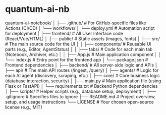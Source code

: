 # quantum-ai-nb
quantum-ai-notebook/
│
├── .github/                # For GitHub-specific files like Actions (CI/CD)
│   └── workflows/
│       └── deploy.yml      # Automation script for deployment
│
├── frontend/               # All User Interface code (React/Vue/HTML)
│   ├── public/             # Static assets (images, fonts)
│   ├── src/                # The main source code for the UI
│   │   ├── components/     # Reusable UI parts (e.g., Editor, AgentStatus)
│   │   ├── tabs/           # Code for each main tab (Notebook, Archiver, etc.)
│   │   ├── App.js          # Main application component
│   │   └── index.js        # Entry point for the frontend app
│   └── package.json        # Frontend dependencies
│
├── backend/                # All server-side logic and APIs
│   ├── api/                # The main API routes (/ingest, /query)
│   ├── agents/             # Logic for each AI agent (discovery, scraping, etc.)
│   ├── core/               # Core business logic (database interaction, security)
│   ├── main.py             # Main application file (using Flask or FastAPI)
│   └── requirements.txt    # Backend Python dependencies
│
├── scripts/                # Helper scripts (e.g., database setup, deployment)
│
├── .gitignore              # Specifies files to ignore
├── README.md               # Project overview, setup, and usage instructions
└── LICENSE                 # Your chosen open-source license (e.g., MIT)
